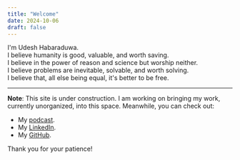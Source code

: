 ```yaml
---
title: "Welcome"
date: 2024-10-06
draft: false
---
```


I'm Udesh Habaraduwa.  
I believe humanity is good, valuable, and worth saving.  
I believe in the power of reason and science but worship neither.  
I believe problems are inevitable, solvable, and worth solving.  
I believe that, all else being equal, it's better to be free.  

---

**Note**: This site is under construction. I am working on bringing my work, currently unorganized, into this space. Meanwhile, you can check out:

- My [podcast](https://onedeeper.substack.com).
- My [LinkedIn](https://www.linkedin.com/in/onedeeper/).
- My [GitHub](https://github.com/onedeeper).

Thank you for your patience!

